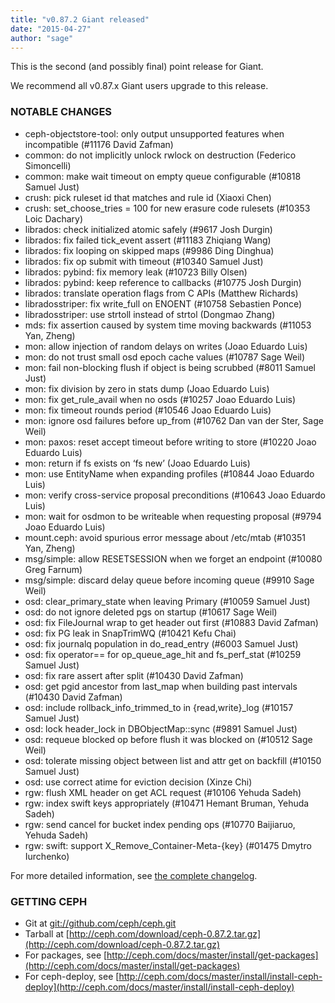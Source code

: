 ```yaml
---
title: "v0.87.2 Giant released"
date: "2015-04-27"
author: "sage"
---
```


This is the second (and possibly final) point release for Giant.

We recommend all v0.87.x Giant users upgrade to this release.

### NOTABLE CHANGES

- ceph-objectstore-tool: only output unsupported features when incompatible (#11176 David Zafman)
- common: do not implicitly unlock rwlock on destruction (Federico Simoncelli)
- common: make wait timeout on empty queue configurable (#10818 Samuel Just)
- crush: pick ruleset id that matches and rule id (Xiaoxi Chen)
- crush: set\_choose\_tries = 100 for new erasure code rulesets (#10353 Loic Dachary)
- librados: check initialized atomic safely (#9617 Josh Durgin)
- librados: fix failed tick\_event assert (#11183 Zhiqiang Wang)
- librados: fix looping on skipped maps (#9986 Ding Dinghua)
- librados: fix op submit with timeout (#10340 Samuel Just)
- librados: pybind: fix memory leak (#10723 Billy Olsen)
- librados: pybind: keep reference to callbacks (#10775 Josh Durgin)
- librados: translate operation flags from C APIs (Matthew Richards)
- libradosstriper: fix write\_full on ENOENT (#10758 Sebastien Ponce)
- libradosstriper: use strtoll instead of strtol (Dongmao Zhang)
- mds: fix assertion caused by system time moving backwards (#11053 Yan, Zheng)
- mon: allow injection of random delays on writes (Joao Eduardo Luis)
- mon: do not trust small osd epoch cache values (#10787 Sage Weil)
- mon: fail non-blocking flush if object is being scrubbed (#8011 Samuel Just)
- mon: fix division by zero in stats dump (Joao Eduardo Luis)
- mon: fix get\_rule\_avail when no osds (#10257 Joao Eduardo Luis)
- mon: fix timeout rounds period (#10546 Joao Eduardo Luis)
- mon: ignore osd failures before up\_from (#10762 Dan van der Ster, Sage Weil)
- mon: paxos: reset accept timeout before writing to store (#10220 Joao Eduardo Luis)
- mon: return if fs exists on ‘fs new’ (Joao Eduardo Luis)
- mon: use EntityName when expanding profiles (#10844 Joao Eduardo Luis)
- mon: verify cross-service proposal preconditions (#10643 Joao Eduardo Luis)
- mon: wait for osdmon to be writeable when requesting proposal (#9794 Joao Eduardo Luis)
- mount.ceph: avoid spurious error message about /etc/mtab (#10351 Yan, Zheng)
- msg/simple: allow RESETSESSION when we forget an endpoint (#10080 Greg Farnum)
- msg/simple: discard delay queue before incoming queue (#9910 Sage Weil)
- osd: clear\_primary\_state when leaving Primary (#10059 Samuel Just)
- osd: do not ignore deleted pgs on startup (#10617 Sage Weil)
- osd: fix FileJournal wrap to get header out first (#10883 David Zafman)
- osd: fix PG leak in SnapTrimWQ (#10421 Kefu Chai)
- osd: fix journalq population in do\_read\_entry (#6003 Samuel Just)
- osd: fix operator== for op\_queue\_age\_hit and fs\_perf\_stat (#10259 Samuel Just)
- osd: fix rare assert after split (#10430 David Zafman)
- osd: get pgid ancestor from last\_map when building past intervals (#10430 David Zafman)
- osd: include rollback\_info\_trimmed\_to in {read,write}\_log (#10157 Samuel Just)
- osd: lock header\_lock in DBObjectMap::sync (#9891 Samuel Just)
- osd: requeue blocked op before flush it was blocked on (#10512 Sage Weil)
- osd: tolerate missing object between list and attr get on backfill (#10150 Samuel Just)
- osd: use correct atime for eviction decision (Xinze Chi)
- rgw: flush XML header on get ACL request (#10106 Yehuda Sadeh)
- rgw: index swift keys appropriately (#10471 Hemant Bruman, Yehuda Sadeh)
- rgw: send cancel for bucket index pending ops (#10770 Baijiaruo, Yehuda Sadeh)
- rgw: swift: support X\_Remove\_Container-Meta-{key} (#01475 Dmytro Iurchenko)

For more detailed information, see [the complete changelog](http://docs.ceph.com/docs/master/_downloads/v0.87.2.txt).

### GETTING CEPH

- Git at [git://github.com/ceph/ceph.git](http://github.com/ceph/ceph)
- Tarball at [http://ceph.com/download/ceph-0.87.2.tar.gz](http://ceph.com/download/ceph-0.87.2.tar.gz)
- For packages, see [http://ceph.com/docs/master/install/get-packages](http://ceph.com/docs/master/install/get-packages)
- For ceph-deploy, see [http://ceph.com/docs/master/install/install-ceph-deploy](http://ceph.com/docs/master/install/install-ceph-deploy)
